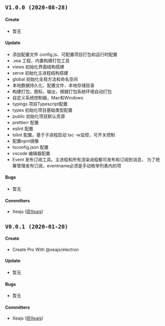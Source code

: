 ## `V1.0.0 (2020-08-28)`

#### Create

- 暂无

#### Update

- 添加配置文件 config.js、可配置项目打包和运行时配置
- .xea 工程，内置构建打包工具
- views 初始化界面结构搭建
- serve 初始化主进程结构搭建
- global 初始化全局方法和命名空间
- 本地数据持久化、配置文件、本地存储目录
- 构建打包，图标，输出，根据打包系统环境自动打包
- 自定义系统控制器，Mac和Windows
- typings 项目Typescript配置
- types 初始化项目基础类型配置
- public 初始化项目默认资源
- prettierr 配置
- eslint 配置
- tslint 配置。基于子进程启动 tsc -w监控，可开关控制
- 配置npm镜像
- tsconfig.json 配置
- vscode 编辑器配置
- Event 发布订阅工具。主进程和所有渲染进程都可发布和订阅到消息， 为了统筹管理发布订阅，eventname必须是手动枚举列表内的项

#### Bugs

- 暂无

#### Committers

- Xeajs ([@Xeajs](https://github.com/xeajs))

## `V0.0.1 (2020-01-20)`

#### Create

- Create Pro With @xeajs/electron

#### Update

- 暂无

#### Bugs

- 暂无

#### Committers

- Xeajs ([@Xeajs](https://github.com/xeajs))
